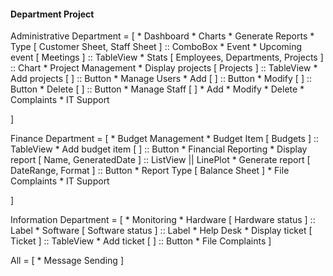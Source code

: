 #### Department Project

Administrative Department = [
	* Dashboard
		* Charts
	* Generate Reports
		* Type 								[ Customer Sheet, Staff Sheet ]			:: ComboBox
	* Event
		* Upcoming event 	                [ Meetings ] 				            :: TableView
		* Stats		 	                    [ Employees, Departments, Projects ] 	:: Chart
	* Project Management
		* Display projects 	                [ Projects ] 				            :: TableView
		* Add projects		                [ ] 					                :: Button
	* Manage Users
		* Add			                    [ ]					                    :: Button
		* Modify		                    [ ]					                    :: Button
		* Delete		                    [ ]					                    :: Button
	* Manage Staff							[ ]
		* Add
		* Modify
		* Delete
	* Complaints
	* IT Support
	
]

Finance Department = [
	* Budget Management
		* Budget Item		                [ Budgets ]             		        :: TableView
		* Add budget item	                [ ]					                    :: Button
	* Financial Reporting
		* Display report	                [ Name, GeneratedDate ]					:: ListView || LinePlot
		* Generate report 		            [ DateRange, Format ]					:: Button
			* Report Type 					[ Balance Sheet ]
	* File Complaints
	* IT Support
		
]

Information Department = [
	* Monitoring
		* Hardware		                    [ Hardware status ] 			        :: Label
		* Software		                    [ Software status ] 			        :: Label
	* Help Desk
		* Display ticket	                [ Ticket ]	    			            :: TableView
		* Add ticket		                [ ]		    			                :: Button
	* File Complaints
]

All = [
	* Message Sending
]